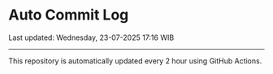 # Auto Commit Log

Last updated: Wednesday, 23-07-2025 17:16 WIB

---

This repository is automatically updated every 2 hour using GitHub Actions.
